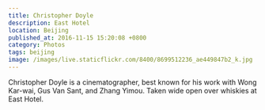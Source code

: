 ```yaml
---
title: Christopher Doyle
description: East Hotel
location: Beijing
published_at: 2016-11-15 15:20:08 +0800
category: Photos
tags: beijing
image: /images/live.staticflickr.com/8400/8699512236_ae449847b2_k.jpg
---
```


Christopher Doyle is a cinematographer, best known for his work with Wong
Kar-wai, Gus Van Sant, and Zhang Yimou. Taken wide open over whiskies at East
Hotel.
